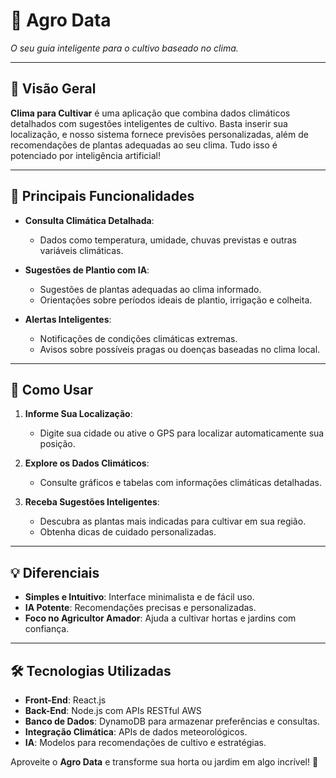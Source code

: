 # 🌱 **Agro Data**  
*O seu guia inteligente para o cultivo baseado no clima.*

---

## 📝 **Visão Geral**
**Clima para Cultivar** é uma aplicação que combina dados climáticos detalhados com sugestões inteligentes de cultivo. Basta inserir sua localização, e nosso sistema fornece previsões personalizadas, além de recomendações de plantas adequadas ao seu clima. Tudo isso é potenciado por inteligência artificial!

---

## 🎯 **Principais Funcionalidades**
- **Consulta Climática Detalhada**: 
  - Dados como temperatura, umidade, chuvas previstas e outras variáveis climáticas.

- **Sugestões de Plantio com IA**: 
  - Sugestões de plantas adequadas ao clima informado.
  - Orientações sobre períodos ideais de plantio, irrigação e colheita.

- **Alertas Inteligentes**:
  - Notificações de condições climáticas extremas.
  - Avisos sobre possíveis pragas ou doenças baseadas no clima local.

---

## 🚀 **Como Usar**
1. **Informe Sua Localização**:
   - Digite sua cidade ou ative o GPS para localizar automaticamente sua posição.

2. **Explore os Dados Climáticos**:
   - Consulte gráficos e tabelas com informações climáticas detalhadas.

3. **Receba Sugestões Inteligentes**:
   - Descubra as plantas mais indicadas para cultivar em sua região.
   - Obtenha dicas de cuidado personalizadas.

---

## 💡 **Diferenciais**
- **Simples e Intuitivo**: Interface minimalista e de fácil uso.
- **IA Potente**: Recomendações precisas e personalizadas.
- **Foco no Agricultor Amador**: Ajuda a cultivar hortas e jardins com confiança.

---

## 🛠️ **Tecnologias Utilizadas**
- **Front-End**: React.js
- **Back-End**: Node.js com APIs RESTful AWS
- **Banco de Dados**: DynamoDB para armazenar preferências e consultas.
- **Integração Climática**: APIs de dados meteorológicos.
- **IA**: Modelos para recomendações de cultivo e estratégias.


Aproveite o **Agro Data** e transforme sua horta ou jardim em algo incrível! 🍃
